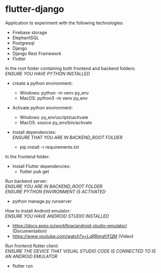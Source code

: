# flutter-django
Application to experiment with the following technologies:
- Firebase storage
- ElephantSQL
- Postgresql
- Django
- Django Rest Framework
- Flutter

In the root folder containing both frontend and backend folders:<br/>
*ENSURE YOU HAVE PYTHON INSTALLED*
- create a python environment:
  - Windows: python -m venv py_env
  - MacOS: python3 -m venv py_env

- Activate python environment:
  - Windows: py_env\scripts\activate
  - MacOS: source py_env/bin/activate

- Install dependencies:<br/>
  *ENSURE THAT YOU ARE IN BACKEND_ROOT FOLDER*
  - pip install -r requirements.txt

In the frontend folder:
- Install Flutter dependencies:
  - flutter pub get

Run backend server:<br/>
*ENSURE YOU ARE IN BACKEND_ROOT FOLDER*<br/>
*ENSURE PYTHON ENVIRONMENT IS ACTIVATED*
- python manage.py runserver

How to install Android emulator:<br/>
*ENSURE YOU HAVE ANDROID STUDIO INSTALLED*
- https://docs.expo.io/workflow/android-studio-emulator/ (Documentation)
- https://www.youtube.com/watch?v=LgRRmgfrFQM (Video)

Run frontend flutter client:<br/>
*ENSURE THE DEVICE THAT VISUAL STUDIO CODE IS CONNECTED TO IS AN ANDROID EMULATOR*
- flutter run
